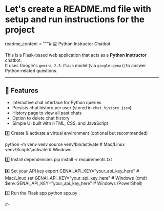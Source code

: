 # Let's create a README.md file with setup and run instructions for the project
readme_content = """# 💻 Python Instructor Chatbot

This is a Flask-based web application that acts as a **Python Instructor** chatbot.  
It uses Google's `gemini-2.5-flash` model (via `google-genai`) to answer Python-related questions.

---

## 🚀 Features
- Interactive chat interface for Python queries
- Persists chat history per user (stored in `chat_history.json`)
- History page to view all past chats
- Option to delete chat history
- Simple UI built with HTML, CSS, and JavaScript

2️⃣ Create & activate a virtual environment (optional but recommended)

python -m venv venv
source venv/bin/activate   # Mac/Linux
venv\\Scripts\\activate    # Windows


3️⃣ Install dependencies
pip install -r requirements.txt


4️⃣ Set your API key
export GENAI_API_KEY="your_api_key_here"   # Mac/Linux
set GENAI_API_KEY="your_api_key_here"      # Windows (cmd)
$env:GENAI_API_KEY="your_api_key_here"     # Windows (PowerShell)


5️⃣ Run the Flask app
python app.py

#- 





